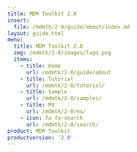 ```yaml
---
title: MDM Toolkit 2.0
insert:
  file: /mdmtk/2-0/guide/about/index.md
layout: guide.html
menu:
  title: MDM Toolkit 2.0
  img: /mdmtk/2-0/images/logo.png
  items:
    - title: Home
      url: /mdmtk/2-0/guide/about
    - title: Tutorial
      url: /mdmtk/2-0/tutorial/
    - title: Sample
      url: /mdmtk/2-0/samples/
    - title: MX
      url: /mdmtk/2-0/mx/
    - icon: fa fa-search
      url: /mdmtk/2-0/search/
product: MDM Toolkit
productversion: '2.0'
---
```














